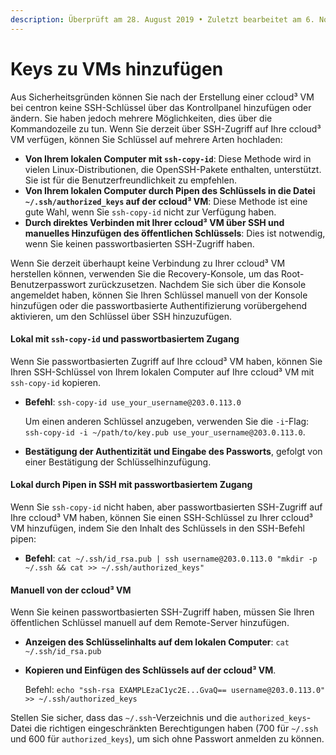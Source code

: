 ```yaml
---
description: Überprüft am 28. August 2019 • Zuletzt bearbeitet am 6. November 2023.
---
```


# Keys zu VMs hinzufügen

Aus Sicherheitsgründen können Sie nach der Erstellung einer ccloud³ VM bei centron keine SSH-Schlüssel über das Kontrollpanel hinzufügen oder ändern. Sie haben jedoch mehrere Möglichkeiten, dies über die Kommandozeile zu tun. Wenn Sie derzeit über SSH-Zugriff auf Ihre ccloud³ VM verfügen, können Sie Schlüssel auf mehrere Arten hochladen:

* **Von Ihrem lokalen Computer mit `ssh-copy-id`**: Diese Methode wird in vielen Linux-Distributionen, die OpenSSH-Pakete enthalten, unterstützt. Sie ist für die Benutzerfreundlichkeit zu empfehlen.
* **Von Ihrem lokalen Computer durch Pipen des Schlüssels in die Datei `~/.ssh/authorized_keys` auf der ccloud³ VM**: Diese Methode ist eine gute Wahl, wenn Sie `ssh-copy-id` nicht zur Verfügung haben.
* **Durch direktes Verbinden mit Ihrer ccloud³ VM über SSH und manuelles Hinzufügen des öffentlichen Schlüssels**: Dies ist notwendig, wenn Sie keinen passwortbasierten SSH-Zugriff haben.

Wenn Sie derzeit überhaupt keine Verbindung zu Ihrer ccloud³ VM herstellen können, verwenden Sie die Recovery-Konsole, um das Root-Benutzerpasswort zurückzusetzen. Nachdem Sie sich über die Konsole angemeldet haben, können Sie Ihren Schlüssel manuell von der Konsole hinzufügen oder die passwortbasierte Authentifizierung vorübergehend aktivieren, um den Schlüssel über SSH hinzuzufügen.

#### Lokal mit `ssh-copy-id` und passwortbasiertem Zugang

Wenn Sie passwortbasierten Zugriff auf Ihre ccloud³ VM haben, können Sie Ihren SSH-Schlüssel von Ihrem lokalen Computer auf Ihre ccloud³ VM mit `ssh-copy-id` kopieren.

*   **Befehl**: `ssh-copy-id use_your_username@203.0.113.0`

    Um einen anderen Schlüssel anzugeben, verwenden Sie die `-i`-Flag: `ssh-copy-id -i ~/path/to/key.pub use_your_username@203.0.113.0`.
* **Bestätigung der Authentizität und Eingabe des Passworts**, gefolgt von einer Bestätigung der Schlüsselhinzufügung.

#### Lokal durch Pipen in SSH mit passwortbasiertem Zugang

Wenn Sie `ssh-copy-id` nicht haben, aber passwortbasierten SSH-Zugriff auf Ihre ccloud³ VM haben, können Sie einen SSH-Schlüssel zu Ihrer ccloud³ VM hinzufügen, indem Sie den Inhalt des Schlüssels in den SSH-Befehl pipen:

* **Befehl**: `cat ~/.ssh/id_rsa.pub | ssh username@203.0.113.0 "mkdir -p ~/.ssh && cat >> ~/.ssh/authorized_keys"`

#### Manuell von der ccloud³ VM

Wenn Sie keinen passwortbasierten SSH-Zugriff haben, müssen Sie Ihren öffentlichen Schlüssel manuell auf dem Remote-Server hinzufügen.

* **Anzeigen des Schlüsselinhalts auf dem lokalen Computer**: `cat ~/.ssh/id_rsa.pub`
*   **Kopieren und Einfügen des Schlüssels auf der ccloud³ VM**.

    Befehl: `echo "ssh-rsa EXAMPLEzaC1yc2E...GvaQ== username@203.0.113.0" >> ~/.ssh/authorized_keys`

Stellen Sie sicher, dass das `~/.ssh`-Verzeichnis und die `authorized_keys`-Datei die richtigen eingeschränkten Berechtigungen haben (700 für `~/.ssh` und 600 für `authorized_keys`), um sich ohne Passwort anmelden zu können.
